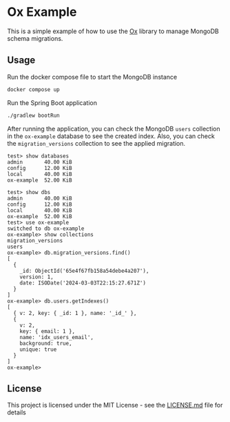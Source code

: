 # Ox Example

This is a simple example of how to use the [Ox](https://github.com/fernandonogueira/Ox) library to manage MongoDB schema migrations.

## Usage

Run the docker compose file to start the MongoDB instance

```bash
docker compose up
```

Run the Spring Boot application

```bash
./gradlew bootRun
```

After running the application, you can check the MongoDB `users` collection in the `ox-example` database to see the
created index. Also, you can check the `migration_versions` collection to see the applied migration.



```
test> show databases
admin       40.00 KiB
config      12.00 KiB
local       40.00 KiB
ox-example  52.00 KiB
```

```
test> show dbs
admin       40.00 KiB
config      12.00 KiB
local       40.00 KiB
ox-example  52.00 KiB
test> use ox-example
switched to db ox-example
ox-example> show collections
migration_versions
users
ox-example> db.migration_versions.find()
[
  {
    _id: ObjectId('65e4f67fb158a54debe4a207'),
    version: 1,
    date: ISODate('2024-03-03T22:15:27.671Z')
  }
]
ox-example> db.users.getIndexes()
[
  { v: 2, key: { _id: 1 }, name: '_id_' },
  {
    v: 2,
    key: { email: 1 },
    name: 'idx_users_email',
    background: true,
    unique: true
  }
]
ox-example>
```


## License

This project is licensed under the MIT License - see the [LICENSE.md](LICENSE.md) file for details

